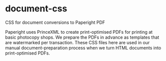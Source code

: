 document-css
============

CSS for document conversions to Paperight PDF

Paperight uses PrinceXML to create print-optimised PDFs for printing at basic photocopy shops. 
We prepare the PDFs in advance as templates that are watermarked per transaction.
These CSS files here are used in our manual document-preparation process when we turn HTML documents into print-optimised PDFs.
